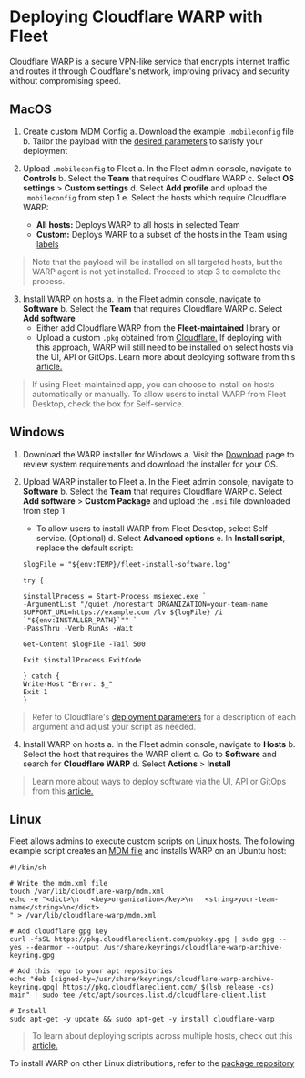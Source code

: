 # Deploying Cloudflare WARP with Fleet

Cloudflare WARP is a secure VPN-like service that encrypts internet traffic and routes it through Cloudflare's network, improving privacy and security without compromising speed.

## MacOS

1. Create custom MDM Config
   a. Download the example `.mobileconfig` file
   b. Tailor the payload with the [desired parameters](https://developers.cloudflare.com/cloudflare-one/connections/connect-devices/warp/deployment/mdm-deployment/parameters/) to satisfy your deployment

2. Upload `.mobileconfig` to Fleet
   a. In the Fleet admin console, navigate to **Controls**
   b. Select the **Team** that requires Cloudflare WARP
   c. Select **OS settings** > **Custom settings**
   d. Select **Add profile** and upload the `.mobileconfig` from step 1
   e. Select the hosts which require Cloudflare WARP:
      - **All hosts:** Deploys WARP to all hosts in selected Team
      - **Custom:** Deploys WARP to a subset of the hosts in the Team using [labels](https://fleetdm.com/guides/managing-labels-in-fleet)

> Note that the payload will be installed on all targeted hosts, but the WARP agent is not yet installed. Proceed to step 3 to complete the process.

3. Install WARP on hosts
   a. In the Fleet admin console, navigate to **Software**
   b. Select the **Team** that requires Cloudflare WARP
   c. Select **Add software**
      - Either add Cloudflare WARP from the **Fleet-maintained** library or
      - Upload a custom `.pkg` obtained from [Cloudflare.](https://developers.cloudflare.com/cloudflare-one/connections/connect-devices/warp/download-warp/#macos) If deploying with this approach, WARP will still need to be installed on select hosts via the UI, API or GitOps. Learn more about deploying software from this [article.](https://fleetdm.com/guides/deploy-software-packages)

> If using Fleet-maintained app, you can choose to install on hosts automatically or manually. To allow users to install WARP from Fleet Desktop, check the box for Self-service.

## Windows

1. Download the WARP installer for Windows
   a. Visit the [Download](https://developers.cloudflare.com/cloudflare-one/connections/connect-devices/warp/download-warp/#windows) page to review system requirements and download the installer for your OS.

2. Upload WARP installer to Fleet
   a. In the Fleet admin console, navigate to **Software**
   b. Select the **Team** that requires Cloudflare WARP
   c. Select **Add software** > **Custom Package** and upload the `.msi` file downloaded from step 1
      - To allow users to install WARP from Fleet Desktop, select Self-service. (Optional)
   d. Select **Advanced options**
   e. In **Install script**, replace the default script:

   ```
   $logFile = "${env:TEMP}/fleet-install-software.log"

   try {

   $installProcess = Start-Process msiexec.exe `
   -ArgumentList "/quiet /norestart ORGANIZATION=your-team-name SUPPORT_URL=https://example.com /lv ${logFile} /i `"${env:INSTALLER_PATH}`"" `
   -PassThru -Verb RunAs -Wait

   Get-Content $logFile -Tail 500

   Exit $installProcess.ExitCode

   } catch {
   Write-Host "Error: $_"
   Exit 1
   }
   ```

> Refer to Cloudflare's [deployment parameters](https://developers.cloudflare.com/cloudflare-one/connections/connect-devices/warp/deployment/mdm-deployment/parameters/) for a description of each argument and adjust your script as needed.

4. Install WARP on hosts
   a. In the Fleet admin console, navigate to **Hosts**
   b. Select the host that requires the WARP client
   c. Go to **Software** and search for **Cloudflare WARP**
   d. Select **Actions** > **Install**
   
> Learn more about ways to deploy software via the UI, API or GitOps from this [article.](https://fleetdm.com/guides/deploy-software-packages)

## Linux

Fleet allows admins to execute custom scripts on Linux hosts. The following example script creates an [MDM file](https://developers.cloudflare.com/cloudflare-one/connections/connect-devices/warp/deployment/mdm-deployment/#linux) and installs WARP on an Ubuntu host:

```
#!/bin/sh

# Write the mdm.xml file
touch /var/lib/cloudflare-warp/mdm.xml
echo -e "<dict>\n   <key>organization</key>\n   <string>your-team-name</string>\n</dict>
" > /var/lib/cloudflare-warp/mdm.xml

# Add cloudflare gpg key
curl -fsSL https://pkg.cloudflareclient.com/pubkey.gpg | sudo gpg --yes --dearmor --output /usr/share/keyrings/cloudflare-warp-archive-keyring.gpg

# Add this repo to your apt repositories
echo "deb [signed-by=/usr/share/keyrings/cloudflare-warp-archive-keyring.gpg] https://pkg.cloudflareclient.com/ $(lsb_release -cs) main" | sudo tee /etc/apt/sources.list.d/cloudflare-client.list

# Install
sudo apt-get -y update && sudo apt-get -y install cloudflare-warp
```

> To learn about deploying scripts across multiple hosts, check out this [article.](https://fleetdm.com/guides/policy-automation-run-script)

To install WARP on other Linux distributions, refer to the [package repository](https://pkg.cloudflareclient.com/)

<meta name="articleTitle" value="Deploying Cloudflare WARP with Fleet">
<meta name="authorFullName" value="Harrison Ravazzolo">
<meta name="authorGitHubUsername" value="harrisonravazzolo">
<meta name="category" value="guides">
<meta name="publishedOn" value="2024-12-20">
